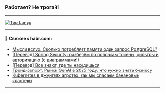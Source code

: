 ### Работает? Не трогай!

---
<!--
#### 🛠️ Technical stack:

![Java](https://img.shields.io/badge/Java-informational?logo=Oracle&style=flat&logoColor=white&color=FF4500)
![Kotlin](https://img.shields.io/badge/Kotlin-informational?logo=Kotlin&style=flat&logoColor=white&color=774D97)
![TS](https://img.shields.io/badge/TypeScript-informational?logo=typeScript&style=flat&logoColor=black&color=017acc)
![Python](https://img.shields.io/badge/Python-informational?logo=Python&style=flat&logoColor=black&color=ffdd54) <br>
![Spring](https://img.shields.io/badge/Spring-informational?logo=Spring&style=flat&logoColor=white&color=6DB33F) 
![SpringBoot](https://img.shields.io/badge/SpringBoot-informational?logo=SpringBoot&style=flat&logoColor=white&color=6DB33F)
![Nest](https://img.shields.io/badge/NestJS-informational?logo=NestJS&style=flat&logoColor=white&color=E0234E) 
![NodeJS](https://img.shields.io/badge/NodeJS-informational?logo=node.js&style=flat&logoColor=white&color=70A760)<br>
![PostgreSQL](https://img.shields.io/badge/PostgreSQL-informational?logo=PostgreSQL&style=flat&logoColor=white&color=DAA520)
![MongoDB](https://img.shields.io/badge/MongoDB-informational?logo=MongoDB&style=flat&logoColor=white&color=870000)
![Apache](https://img.shields.io/badge/Apache-informational?logo=apache&style=flat&logoColor=white&color=f74e28)

___ 
-->

<!--- #### 🛠️ : --->

[![Top Langs](https://github-readme-stats-82jvfl3w3-advtsettinggmailcoms-projects.vercel.app/api/top-langs/?username=zloylis&langs_count=10&hide_title=true&title_color=e6edf3&size_weight=0.5&count_weight=0.5&layout=compact&hide_progress=true&hide_border=true&theme=dracula)](https://github.com/zloylis)

<!---


####  :octocat:&nbsp;&nbsp; Статистика:

![GitHub stats](https://github-readme-stats-u2qms2cxw-advtsettinggmailcoms-projects.vercel.app/api?username=zloylis&show_icons=true&hide_border=true&theme=dracula&title_color=e6edf3&include_all_commits=true&count_private=true&hide_rank=false&hide_title=true&rank_icon=github)
-->
---

#### 💬 Свежее с habr.com:

<!-- BLOG-POST-LIST:START -->
- [Мысли вслух. Сколько потребляет памяти один запрос PostgreSQL?](https://habr.com/ru/companies/softpoint/articles/879688/?utm_source=habrahabr&utm_medium=rss&utm_campaign=879688)
- [[Перевод] Spring Security: разберём по полочкам токены, фильтры и авторизацию &lpar;с диаграммами!&rpar;](https://habr.com/ru/companies/spring_aio/articles/879704/?utm_source=habrahabr&utm_medium=rss&utm_campaign=879704)
- [[Перевод] Все знают, где ты находишься](https://habr.com/ru/companies/ruvds/articles/879626/?utm_source=habrahabr&utm_medium=rss&utm_campaign=879626)
- [Тренд-репорт. Рынок GenAI в 2025 году: что нужно знать бизнесу](https://habr.com/ru/companies/redmadrobot/articles/879750/?utm_source=habrahabr&utm_medium=rss&utm_campaign=879750)
- [Kubernetes в джунглях агротех: как мы спасаем банановые кластеры](https://habr.com/ru/companies/rshb/articles/879470/?utm_source=habrahabr&utm_medium=rss&utm_campaign=879470)
<!-- BLOG-POST-LIST:END -->

---

